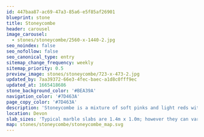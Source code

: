 ```yaml
---
id: 447baa87-ac69-47a3-85a6-e5f85af26901
blueprint: stone
title: Stoneycombe
header: carousel
image_carousel:
  - stones/stoneycombe/2560-x-1440-2.jpg
seo_noindex: false
seo_nofollow: false
seo_canonical_type: entry
sitemap_change_frequency: weekly
sitemap_priority: 0.5
preview_image: stones/stoneycombe/723-x-473-2.jpg
updated_by: 7aa39372-66e3-4fec-baec-a1d8c0fff9ec
updated_at: 1665418686
stone_background_color: '#BEA39A'
navigation_color: '#7D463A'
page_copy_color: '#7D463A'
description: 'Stoneycombe is a mixture of soft pinks and light reds with hints of grey and intricately shaped crustaceans and corals for added depth. Small cream coloured calcite veins make sure that this stone is always interesting. It is a Devonian Limestone, found in the same areas as two other Britannicus stones, Ashburton and Moorcroft.'
location: Devon
slab_sizes: 'Typical marble slabs are 1.4m x 1.0m; however they can vary.'
map: stones/stoneycombe/stoneycombe_map.svg
---
```

